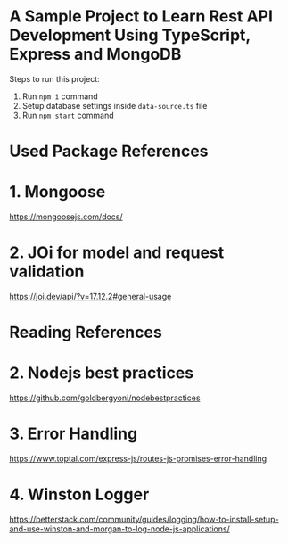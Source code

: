 # A Sample Project to Learn Rest API Development Using TypeScript, Express and MongoDB

Steps to run this project:

1. Run `npm i` command
2. Setup database settings inside `data-source.ts` file
3. Run `npm start` command

# Used Package References

# 1. Mongoose

https://mongoosejs.com/docs/

# 2. JOi for model and request validation

https://joi.dev/api/?v=17.12.2#general-usage

# Reading References

# 2. Nodejs best practices

https://github.com/goldbergyoni/nodebestpractices

# 3. Error Handling

https://www.toptal.com/express-js/routes-js-promises-error-handling

# 4. Winston Logger

https://betterstack.com/community/guides/logging/how-to-install-setup-and-use-winston-and-morgan-to-log-node-js-applications/